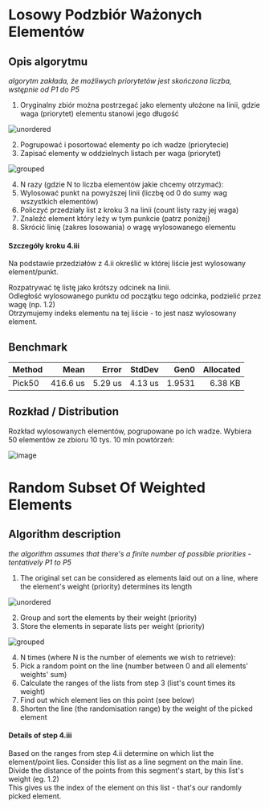 # Losowy Podzbiór Ważonych Elementów

## Opis algorytmu

_algorytm zakłada, że możliwych priorytetów jest skończona liczba, wstępnie od P1 do P5_

1. Oryginalny zbiór można postrzegać jako elementy ułożone na linii, gdzie waga (priorytet) elementu stanowi jego długość

![unordered](https://user-images.githubusercontent.com/17947254/235475103-59920023-b5ab-47fd-a9df-84bfcbd0a564.svg)

2. Pogrupować i posortować elementy po ich wadze (priorytecie)
3. Zapisać elementy w oddzielnych listach per waga (priorytet)

![grouped](https://user-images.githubusercontent.com/17947254/235474801-1dac13e2-d2e1-41f9-8937-0b10b129f424.svg)

4. N razy (gdzie N to liczba elementów jakie chcemy otrzymać):
  1. Wylosować punkt na powyższej linii (liczbę od 0 do sumy wag wszystkich elementów)
  2. Policzyć przedziały list z kroku 3 na linii (count listy razy jej waga)
  3. Znaleźć element który leży w tym punkcie (patrz poniżej)
  4. Skrócić linię (zakres losowania) o wagę wylosowanego elementu
  
#### Szczegóły kroku 4.iii
Na podstawie przedziałów z 4.ii określić w której liście jest wylosowany element/punkt.

Rozpatrywać tę listę jako krótszy odcinek na linii.  
Odległość wylosowanego punktu od początku tego odcinka, podzielić przez wagę (np. 1.2)  
Otrzymujemy indeks elementu na tej liście - to jest nasz wylosowany element.

## Benchmark
| Method |     Mean |   Error |  StdDev |   Gen0 | Allocated |
|------- |---------:|--------:|--------:|-------:|----------:|
| Pick50 | 416.6 us | 5.29 us | 4.13 us | 1.9531 |   6.38 KB |

## Rozkład / Distribution
Rozkład wylosowanych elementów, pogrupowane po ich wadze. 
Wybiera 50 elementów ze zbioru 10 tys. 10 mln powtórzeń:

![image](https://user-images.githubusercontent.com/17947254/235504798-088d18e4-3f36-41fc-8fa2-7e1807dc0fb1.png)

# Random Subset Of Weighted Elements
## Algorithm description
_the algorithm assumes that there's a finite number of possible priorities - tentatively P1 to P5_

1. The original set can be considered as elements laid out on a line, where the element's weight (priority) determines its length

![unordered](https://user-images.githubusercontent.com/17947254/235475103-59920023-b5ab-47fd-a9df-84bfcbd0a564.svg)

2. Group and sort the elements by their weight (priority)
3. Store the elements in separate lists per weight (priority)

![grouped](https://user-images.githubusercontent.com/17947254/235474801-1dac13e2-d2e1-41f9-8937-0b10b129f424.svg)

4. N times (where N is the number of elements we wish to retrieve):
  1. Pick a random point on the line (number between 0 and all elements' weights' sum)
  2. Calculate the ranges of the lists from step 3 (list's count times its weight)
  3. Find out which element lies on this point (see below)
  4. Shorten the line (the randomisation range) by the weight of the picked element

  
#### Details of step 4.iii
Based on the ranges from step 4.ii determine on which list the element/point lies.
Consider this list as a line segment on the main line.  
Divide the distance of the points from this segment's start, by this list's weight (eg. 1.2)  
This gives us the index of the element on this list - that's our randomly picked element.
